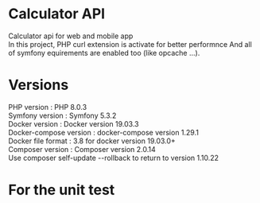 # Calculator API  
Calculator api for web and mobile app  
In this project, PHP curl extension is activate for better performnce
And all of symfony equirements are enabled too (like opcache ...).  

# Versions  
PHP version : PHP 8.0.3  
Symfony version : Symfony 5.3.2  
Docker version : Docker version 19.03.3  
Docker-compose version : docker-compose version 1.29.1  
Docker file format : 3.8 for docker version 19.03.0+  
Composer version : Composer version 2.0.14  
Use composer self-update --rollback to return to version 1.10.22  

# For the unit test  

